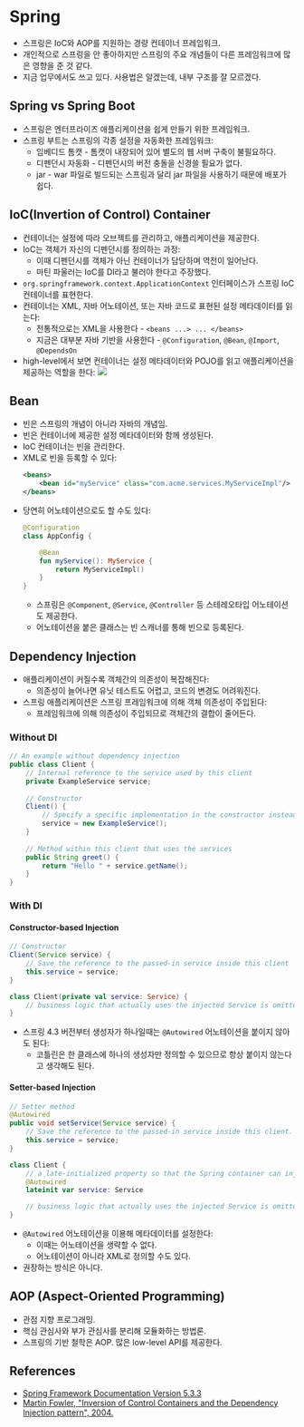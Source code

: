 # Spring

* 스프링은 IoC와 AOP를 지원하는 경량 컨테이너 프레임워크.
* 개인적으로 스프링을 안 좋아하지만 스프링의 주요 개념들이 다른 프레임워크에 많은 영향을 준 것 같다.
* 지금 업무에서도 쓰고 있다. 사용법은 알겠는데, 내부 구조를 잘 모르겠다. 

## Spring vs Spring Boot

* 스프링은 엔터프라이즈 애플리케이션을 쉽게 만들기 위한 프레임워크.
* 스프링 부트는 스프링의 각종 설정을 자동화한 프레임워크:
  * 임베디드 톰캣 - 톰캣이 내장되어 있어 별도의 웹 서버 구축이 불필요하다.
  * 디펜던시 자동화 - 디펜던시의 버전 충돌을 신경쓸 필요가 없다.
  * jar - war 파일로 빌드되는 스프링과 달리 jar 파일을 사용하기 때문에 배포가 쉽다.

## IoC(Invertion of Control) Container

* 컨테이너는 설정에 따라 오브젝트를 관리하고, 애플리케이션을 제공한다.
* IoC는 객체가 자신의 디펜던시를 정의하는 과정:
  * 이때 디펜던시를 객체가 아닌 컨테이너가 담당하며 역전이 일어난다.
  * 마틴 파울러는 IoC를 DI라고 불러야 한다고 주장했다.
* `org.springframework.context.ApplicationContext` 인터페이스가 스프링 IoC 컨테이너를 표현한다.
* 컨테이너는 XML, 자바 어노테이션, 또는 자바 코드로 표현된 설정 메타데이터를 읽는다:
  * 전통적으로는 XML을 사용한다 - `<beans ...> ... </beans>`
  * 지금은 대부분 자바 기반을 사용한다 - `@Configuration`, `@Bean`, `@Import`, `@DependsOn`
* high-level에서 보면 컨테이너는 설정 메타데이터와 POJO를 읽고 애플리케이션을 제공하는 역할을 한다:
  ![](https://docs.spring.io/spring-framework/docs/5.3.3/reference/html/images/container-magic.png)

## Bean

* 빈은 스프링의 개념이 아니라 자바의 개념임.
* 빈은 컨테이너에 제공한 설정 메타데이터와 함께 생성된다.
* IoC 컨테이너는 빈을 관리한다.
* XML로 빈을 등록할 수 있다:
  ```xml
  <beans>
      <bean id="myService" class="com.acme.services.MyServiceImpl"/>
  </beans>
  ```
* 당연히 어노테이션으로도 할 수도 있다:
  ```kotlin
  @Configuration
  class AppConfig {

      @Bean
      fun myService(): MyService {
          return MyServiceImpl()
      }
  }
  ```
  * 스프링은 `@Component`, `@Service`, `@Controller` 등 스테레오타입 어노테이션도 제공한다.
  * 어노테이션을 붙은 클래스는 빈 스캐너를 통해 빈으로 등록된다. 

## Dependency Injection

* 애플리케이션이 커질수록 객체간의 의존성이 복잡해진다:
  * 의존성이 늘어나면 유닛 테스트도 어렵고, 코드의 변경도 어려워진다.
* 스프링 애플리케이션은 스프링 프레임워크에 의해 객체 의존성이 주입된다:
  * 프레임워크에 의해 의존성이 주입되므로 객체간의 결합이 줄어든다.

### Without DI

```java
// An example without dependency injection
public class Client {
    // Internal reference to the service used by this client
    private ExampleService service;
  
    // Constructor
    Client() {
        // Specify a specific implementation in the constructor instead of using dependency injection
        service = new ExampleService();
    }
  
    // Method within this client that uses the services
    public String greet() {
        return "Hello " + service.getName();
    }
}
```
  
### With DI

#### Constructor-based Injection

```java
// Constructor
Client(Service service) {
    // Save the reference to the passed-in service inside this client
    this.service = service;
}
```

```kotlin
class Client(private val service: Service) {
    // business logic that actually uses the injected Service is omitted...
}
```

* 스프링 4.3 버전부터 생성자가 하나일때는 `@Autowired` 어노테이션을 붙이지 않아도 된다:
  * 코틀린은 한 클래스에 하나의 생성자만 정의할 수 있으므로 항상 붙이지 않는다고 생각해도 된다.
    
#### Setter-based Injection    
    
```java
// Setter method
@Autowired
public void setService(Service service) {
    // Save the reference to the passed-in service inside this client.
    this.service = service;
}
```

```kotlin
class Client {
    // a late-initialized property so that the Spring container can inject a Service
    @Autowired
    lateinit var service: Service

    // business logic that actually uses the injected Service is omitted...
}
```

* `@Autowired` 어노테이션을 이용해 메타데이터를 설정한다:
  * 이때는 어노테이션을 생략할 수 없다.
  * 어노테이션이 아니라 XML로 정의할 수도 있다.
* 권장하는 방식은 아니다.

## AOP (Aspect-Oriented Programming)

* 관점 지향 프로그래밍.
* 핵심 관심사와 부가 관심사를 분리해 모듈화하는 방법론.
* 스프링의 기반 철학은 AOP. 많은 low-level API를 제공한다.

## References

* [Spring Framework Documentation Version 5.3.3](https://docs.spring.io/spring-framework/docs/5.3.3/reference/html/)
* [Martin Fowler, "Inversion of Control Containers and the Dependency Injection pattern", 2004.](https://martinfowler.com/articles/injection.html)

